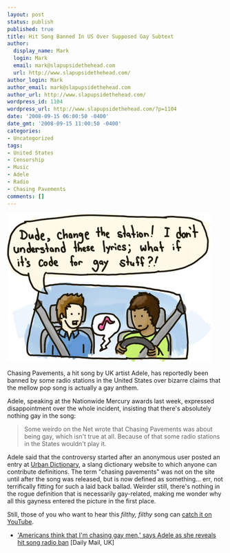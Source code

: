 ```yaml
---
layout: post
status: publish
published: true
title: Hit Song Banned In US Over Supposed Gay Subtext
author:
  display_name: Mark
  login: Mark
  email: mark@slapupsidethehead.com
  url: http://www.slapupsidethehead.com/
author_login: Mark
author_email: mark@slapupsidethehead.com
author_url: http://www.slapupsidethehead.com/
wordpress_id: 1104
wordpress_url: http://www.slapupsidethehead.com/?p=1104
date: '2008-09-15 06:00:50 -0400'
date_gmt: '2008-09-15 11:00:50 -0400'
categories:
- Uncategorized
tags:
- United States
- Censorship
- Music
- Adele
- Radio
- Chasing Pavements
comments: []
---
```

![](/wp-content/media/2008/09/chasing-pavements.jpg "People still listen to the radio?")

Chasing Pavements, a hit song by UK artist Adele, has reportedly been banned by some radio stations in the United States over bizarre claims that the mellow pop song is actually a gay anthem.

Adele, speaking at the Nationwide Mercury awards last week, expressed disappointment over the whole incident, insisting that there's absolutely nothing gay in the song:

> Some weirdo on the Net wrote that Chasing Pavements was about being gay, which isn't true at all. Because of that some radio stations in the States wouldn't play it.

Adele said that the controversy started after an anonymous user posted an entry at [Urban Dictionary](http://www.urbandictionary.com/ "I hope no one defines Slap Upside The Head as anything gay!"), a slang dictionary website to which anyone can contribute definitions. The term "chasing pavements" was not on the site until after the song was released, but is now defined as something... err, not terrifically fitting for such a laid back ballad. Weirder still, there's nothing in the rogue definition that is necessarily gay-related, making me wonder why all this gayness entered the picture in the first place.

Still, those of you who want to hear this _filthy, filthy_ song can [catch it on YouTube](http://www.youtube.com/watch?v=qz7vGW2_5c0 "Just turn down your grandma's hearing aid first.").

- ['Americans think that I'm chasing gay men,' says Adele as she reveals hit song radio ban](http://www.dailymail.co.uk/tvshowbiz/article-1054239/Americans-think-Im-chasing-gay-men-says-Adele-reveals-hit-song-radio-ban.html) [Daily Mail, UK]
